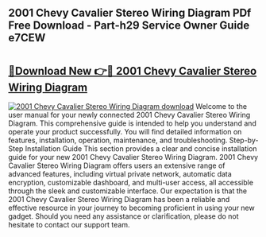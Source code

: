 ## 2001 Chevy Cavalier Stereo Wiring Diagram PDf Free Download - Part-h29 Service Owner Guide e7CEW

# <h2><a href="http://dfmdh1.blite.top/?on=2001+Chevy+Cavalier+Stereo+Wiring+Diagram">🔗Download New 👉🔴 2001 Chevy Cavalier Stereo Wiring Diagram</a></h2>

[![2001 Chevy Cavalier Stereo Wiring Diagram download](https://i.imgur.com/lujVjoI.png)](http://dfmdh1.blite.top/?on=2001+Chevy+Cavalier+Stereo+Wiring+Diagram)
Welcome to the user manual for your newly connected 2001 Chevy Cavalier Stereo Wiring Diagram. This comprehensive guide is intended to help you understand and operate your product successfully. You will find detailed information on features, installation, operation, maintenance, and troubleshooting. Step-by-Step Installation Guide This section provides a clear and concise installation guide for your new 2001 Chevy Cavalier Stereo Wiring Diagram. 2001 Chevy Cavalier Stereo Wiring Diagram offers users an extensive range of advanced features, including virtual private network, automatic data encryption, customizable dashboard, and multi-user access, all accessible through the sleek and customizable interface. Our expectation is that the 2001 Chevy Cavalier Stereo Wiring Diagram has been a reliable and effective resource in your journey to becoming proficient in using your new gadget. Should you need any assistance or clarification, please do not hesitate to contact our support team.
